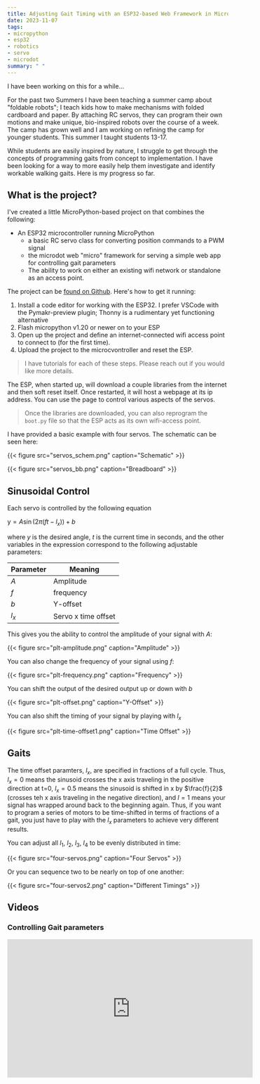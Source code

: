 ```yaml
---
title: Adjusting Gait Timing with an ESP32-based Web Framework in MicroPython
date: 2023-11-07
tags: 
- micropython
- esp32
- robotics
- servo
- microdot
summary: " "
---
```


I have been working on this for a while...

For the past two Summers I have been teaching a summer camp about "foldable robots"; I teach kids how to make mechanisms with folded cardboard and paper.  By attaching  RC servos, they can program their own motions and make unique, bio-inspired robots over the course of a week.  The camp has grown well and I am working on refining the camp for younger students.  This summer I taught students 13-17.

While students are easily inspired by nature, I struggle to get through the concepts of programming gaits from concept to implementation.  I have been looking for a way to more easily help them investigate and identify workable walking gaits.  Here is my progress so far.

## What is the project?

I've created a little MicroPython-based project on that combines the following:

* An ESP32 microcontroller running MicroPython
    * a basic RC servo class for converting position commands to a PWM signal
    * the microdot web "micro" framework for serving a simple web app for controlling gait parameters
    * The ability to work on either an existing wifi network or standalone as an access point.

The project can be [found on Github](https://github.com/idealabasu/code_esp32_servo_gaits). Here's how to get it running:

1. Install a code editor for working with the ESP32.  I prefer VSCode with the Pymakr-preview plugin; Thonny is a rudimentary yet functioning alternative
1. Flash micropython v1.20 or newer on to your ESP
1. Open up the project and define an internet-connected wifi access point to connect to (for the first time).
1. Upload the project to the microcvontroller and reset the ESP.

> I have tutorials for each of these steps.  Please reach out if you would like more details.

The ESP, when started up, will download a couple libraries from the internet and then soft reset itself. Once restarted, it will host a webpage at its ip address.  You can use the page to control various aspects of the servos.

> Once the libraries are downloaded, you can also reprogram the ```boot.py``` file so that the ESP acts as its own wifi-access point.

I have provided a basic example with four servos.  The schematic can be seen here:

{{< figure src="servos_schem.png" caption="Schematic" >}} 

{{< figure src="servos_bb.png" caption="Breadboard" >}}

## Sinusoidal Control

Each servo is controlled by the following equation

$\text{y}=A\sin\left(2\pi(ft-l_x)\right)+b$

where $y$ is the desired angle, $t$ is the current time in seconds, and the other variables in the expression correspond to the following adjustable parameters:

| Parameter | Meaning             |
| --------- | ------------------- |
| $A$       | Amplitude           |
| $f$       | frequency           |
| $b$       | Y-offset          |
| $l_x$     | Servo x time offset |

This gives you the ability to control the amplitude of your signal with $A$:

{{< figure src="plt-amplitude.png" caption="Amplitude" >}}

You can also change the frequency of your signal using $f$:

{{< figure src="plt-frequency.png" caption="Frequency" >}}

You can shift the output of the desired output up or down with $b$

{{< figure src="plt-offset.png" caption="Y-Offset" >}}

You can also shift the timing of your signal by playing with $l_x$

{{< figure src="plt-time-offset1.png" caption="Time Offset" >}}

## Gaits

The time offset paramters, $l_x$, are specified in fractions of a full cycle.  Thus, $l_x=0$ means the sinusoid crosses the x axis traveling in the positive direction at t=0, $l_x=0.5$ means the sinusoid is shifted in x by $\frac{f}{2}$ (crosses teh x axis traveling in the negative direction), and $l=1$ means your signal has wrapped around back to the beginning again.  Thus, if you want to program a series of motors to be time-shifted in terms of fractions of a gait, you just have to play with the $l_x$ parameters to achieve very different results.

You can adjust all $l_1$, $l_2$, $l_3$, $l_4$ to be evenly distributed in time:

{{< figure src="four-servos.png" caption="Four Servos" >}}

Or you can sequence two to be nearly on top of one another:

{{< figure src="four-servos2.png" caption="Different Timings" >}}

## Videos

<!-- ### Programming the ESP -->

### Controlling Gait parameters

<iframe width="560" height="315" src="https://www.youtube.com/embed/m382Uk8sjKo?si=YJiVvnw2934qE8wO" title="YouTube video player" frameborder="0" allow="accelerometer; autoplay; clipboard-write; encrypted-media; gyroscope; picture-in-picture; web-share" allowfullscreen></iframe>
